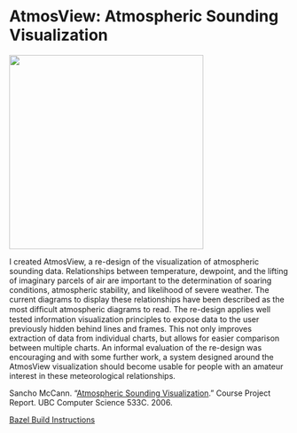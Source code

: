 # AtmosView: Atmospheric Sounding Visualization

<img src="http://sanchom.github.io/assets/Screen-shot-2011-08-07-at-9.22.51-AM.png" width="350" />

I created AtmosView, a re-design of the visualization of atmospheric sounding data. Relationships between temperature, dewpoint, and the lifting of imaginary parcels of air are important to the determination of soaring conditions, atmospheric stability, and likelihood of severe weather. The current diagrams to display these relationships have been described as the most difﬁcult atmospheric diagrams to read. The re-design applies well tested information visualization principles to expose data to the user previously hidden behind lines and frames. This not only improves extraction of data from individual charts, but allows for easier comparison between multiple charts. An informal evaluation of the re-design was encouraging and with some further work, a system designed around the AtmosView visualization should become usable for people with an amateur interest in these meteorological relationships.

Sancho McCann. “[Atmospheric Sounding Visualization](http://sanchom.github.io/assets/McCann-AtmosView.pdf).” Course Project Report. UBC Computer Science 533C. 2006.

[Bazel Build Instructions](/docs/build.md)
